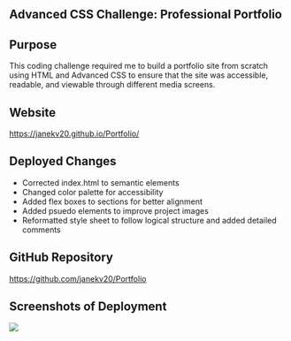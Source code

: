 ## Advanced CSS Challenge: Professional Portfolio 

## Purpose
This coding challenge required me to build a portfolio site from scratch using HTML and Advanced CSS to ensure that the site was accessible, readable, and viewable through different media screens.

## Website
https://janekv20.github.io/Portfolio/

## Deployed Changes
* Corrected index.html to semantic elements
* Changed color palette for accessibility
* Added flex boxes to sections for better alignment
* Added psuedo elements to improve project images
* Reformatted style sheet to follow logical structure and added detailed comments

## GitHub Repository
https://github.com/janekv20/Portfolio

## Screenshots of Deployment
<img src="assets/images/575px screenshot.png">

